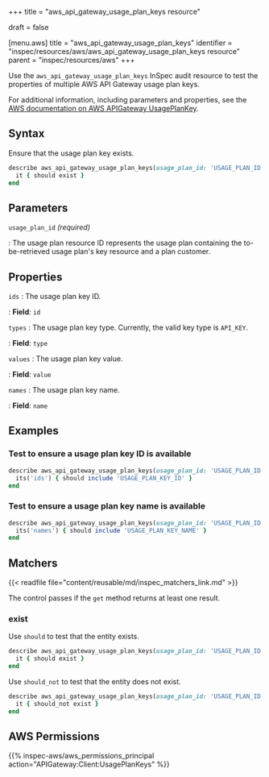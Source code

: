 +++
title = "aws_api_gateway_usage_plan_keys resource"

draft = false


[menu.aws]
title = "aws_api_gateway_usage_plan_keys"
identifier = "inspec/resources/aws/aws_api_gateway_usage_plan_keys resource"
parent = "inspec/resources/aws"
+++

Use the `aws_api_gateway_usage_plan_keys` InSpec audit resource to test the properties of multiple AWS API Gateway usage plan keys.

For additional information, including parameters and properties, see the [AWS documentation on AWS APIGateway UsagePlanKey](https://docs.aws.amazon.com/AWSCloudFormation/latest/UserGuide/aws-resource-apigateway-usageplankey.html).

## Syntax

Ensure that the usage plan key exists.

```ruby
describe aws_api_gateway_usage_plan_keys(usage_plan_id: 'USAGE_PLAN_ID') do
  it { should exist }
end
```

## Parameters

`usage_plan_id` _(required)_

: The usage plan resource ID represents the usage plan containing the to-be-retrieved usage plan's key resource and a plan customer.

## Properties

`ids`
: The usage plan key ID.

: **Field**: `id`

`types`
: The usage plan key type. Currently, the valid key type is `API_KEY`.

: **Field**: `type`

`values`
: The usage plan key value.

: **Field**: `value`

`names`
: The usage plan key name.

: **Field**: `name`

## Examples

### Test to ensure a usage plan key ID is available

```ruby
describe aws_api_gateway_usage_plan_keys(usage_plan_id: 'USAGE_PLAN_ID') do
  its('ids') { should include 'USAGE_PLAN_KEY_ID' }
end
```

### Test to ensure a usage plan key name is available

```ruby
describe aws_api_gateway_usage_plan_keys(usage_plan_id: 'USAGE_PLAN_ID') do
  its('names') { should include 'USAGE_PLAN_KEY_NAME' }
end
```

## Matchers

{{< readfile file="content/reusable/md/inspec_matchers_link.md" >}}

The control passes if the `get` method returns at least one result.

### exist

Use `should` to test that the entity exists.

```ruby
describe aws_api_gateway_usage_plan_keys(usage_plan_id: 'USAGE_PLAN_ID') do
  it { should exist }
end
```

Use `should_not` to test that the entity does not exist.

```ruby
describe aws_api_gateway_usage_plan_keys(usage_plan_id: 'USAGE_PLAN_ID') do
  it { should_not exist }
end
```

## AWS Permissions

{{% inspec-aws/aws_permissions_principal action="APIGateway:Client:UsagePlanKeys" %}}
